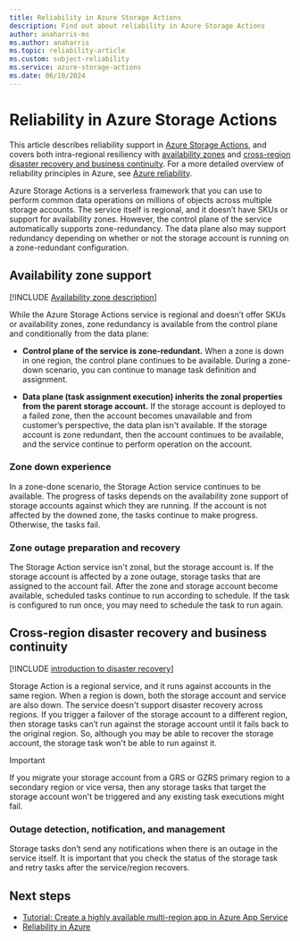 ```yaml
---
title: Reliability in Azure Storage Actions
description: Find out about reliability in Azure Storage Actions
author: anaharris-ms 
ms.author: anaharris
ms.topic: reliability-article
ms.custom: subject-reliability
ms.service: azure-storage-actions
ms.date: 06/10/2024
---
```


# Reliability in Azure Storage Actions

This article describes reliability support in [Azure Storage Actions](../storage-actions/overview.md), and covers both intra-regional resiliency with [availability zones](#availability-zone-support) and [cross-region disaster recovery and business continuity](#cross-region-disaster-recovery-and-business-continuity). For a more detailed overview of reliability principles in Azure, see [Azure reliability](/azure/architecture/framework/resiliency/overview).

Azure Storage Actions is a serverless framework that you can use to perform common data operations on millions of objects across multiple storage accounts. The service itself is regional, and it doesn’t have SKUs or support for availability zones. However, the control plane of the service automatically supports zone-redundancy. The data plane also may support redundancy depending on whether or not the storage account is running on a zone-redundant configuration.



## Availability zone support

[!INCLUDE [Availability zone description](includes/reliability-availability-zone-description-include.md)]

While the Azure Storage Actions service is regional and doesn’t offer SKUs or availability zones, zone redundancy is available from the control plane and conditionally from the data plane:

- **Control plane of the service is zone-redundant.** When a zone is down in one region, the control plane continues to be available. During a zone-down scenario,  you can continue to manage task definition and assignment. 

- **Data plane (task assignment execution) inherits the zonal properties from the parent storage account.** If the storage account is deployed to a failed zone, then the account becomes unavailable and from customer’s perspective, the data plan isn't available. If the storage account is zone redundant, then the account continues to be available, and the service continue to perform operation on the account. 



### Zone down experience

In a zone-done scenario, the Storage Action service continues to be available. The progress of tasks depends on the availability zone support of storage accounts against which they are running. If the account is not affected by the downed zone, the tasks continue to make progress. Otherwise, the tasks fail. 

### Zone outage preparation and recovery

The Storage Action service isn't zonal, but the storage account is. If the storage account is affected by a zone outage, storage tasks that are assigned to the account fail. After the zone and storage account become available, scheduled tasks continue to run according to schedule. If the task is configured to run once, you may need to schedule the task to run again. 


## Cross-region disaster recovery and business continuity

[!INCLUDE [introduction to disaster recovery](includes/reliability-disaster-recovery-description-include.md)]

Storage Action is a regional service, and it runs against accounts in the same region. When a region is down, both the storage account and service are also down.  The service doesn't support disaster recovery across regions. If you trigger a failover of the storage account to a different region, then storage tasks can’t run against the storage account until it fails back to the original region.  So, although you may be able to recover the storage account, the storage task won't be able to run against it. 

>[!IMPORTANT]
>If you migrate your storage account from a GRS or GZRS primary region to a secondary region or vice versa, then any storage tasks that target the storage account won't be triggered and any existing task executions might fail.

### Outage detection, notification, and management

Storage tasks don’t send any notifications when there is an outage in the service itself. It is important that you check the status of the storage task and retry tasks after the service/region recovers. 




## Next steps
- [Tutorial: Create a highly available multi-region app in Azure App Service](/azure/app-service/tutorial-multi-region-app)
- [Reliability in Azure](/azure/reliability/overview)




